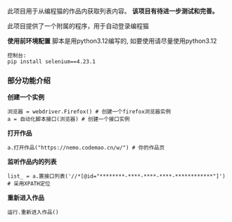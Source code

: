 此项目用于从编程猫的作品内获取列表内容。
**该项目有待进一步测试和完善。**

此项目提供了一个附属的程序，用于自动登录编程猫

**使用前环境配置**
脚本是用python3.12编写的, 如要使用请尽量使用python3.12

    控制台:
    pip install selenium==4.23.1

### 部分功能介绍

**创建一个实例**

    浏览器 = webdriver.Firefox() # 创建一个firefox浏览器实例
    a = 自动化脚本接口(浏览器) # 创建一个接口实例
**打开作品**

    a.打开作品("https://nemo.codemao.cn/w/") # 你的作品页
**监听作品内的列表**

    list_ = a.置接口列表('//*[@id="********-****-****-****-************"]') # 采用XPATH定位
**重新进入作品**

    运行.重新进入作品()
